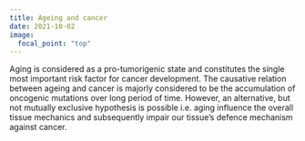 ```yaml
---
title: Ageing and cancer 
date: 2021-10-02
image:
  focal_point: "top"
---
```


<!--more-->
Aging is considered as a pro-tumorigenic state and constitutes the single most important risk factor for cancer development. The causative relation between ageing and cancer is majorly considered to be the accumulation of oncogenic mutations over long period of time. However, an alternative, but not mutually exclusive hypothesis is possible i.e. aging influence the overall tissue mechanics and subsequently impair our tissue’s defence mechanism against cancer. 
